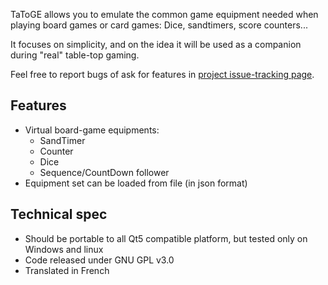 
TaToGE allows you to emulate the common game equipment needed when playing board games or card games: Dice, sandtimers, score counters...

It focuses on simplicity, and on the idea it will be used as a companion during "real" table-top gaming.

Feel free to report bugs of ask for features in [project issue-tracking page](https://github.com/quasart-/TaToGE/issues).

## Features

- Virtual board-game equipments:
  - SandTimer
  - Counter
  - Dice
  - Sequence/CountDown follower
- Equipment set can be loaded from file (in json format)

## Technical spec

- Should be portable to all Qt5 compatible platform, but tested only on Windows and linux
- Code released under GNU GPL v3.0
- Translated in French
